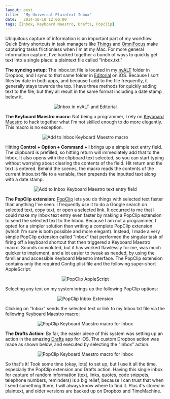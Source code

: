 ```yaml
---
layout: post
title:  "My Universal Plaintext Inbox"
date:   2014-10-10 12:00:00
tags: [Inbox, Keyboard Maestro, Drafts, Popclip]
---
```

Ubiquitous capture of information is an important part of my workflow. Quick Entry shortcuts in task managers like [Things](https://culturedcode.com/things/) and [OmniFocus](https://www.omnigroup.com/omnifocus) make capturing tasks frictionless when I'm at my Mac. For more general information capture, I've hacked together a bunch of ways to quickly get text into a single place: a plaintext file called "Inbox.txt."

**The syncing setup:** The Inbox.txt file is located in my [nvALT](http://brettterpstra.com/projects/nvalt/) folder in Dropbox, and I sync to that same folder in [Editorial](http://omz-software.com/editorial/) on iOS. Because I sort files by date in both apps, and because I add to the file frequently, it generally stays towards the top. I have three methods for quickly adding text to the file, but they all result in the same format including a date stamp below it.

 <p style="text-align: center;"><img src="/images/2014-10-10-my-universal-plaintext-inbox-1.png" alt="Inbox in nvALT and Editorial" /></p>

**The Keyboard Maestro macro:** Not being a programmer, I rely on [Keyboard Maestro](http://keyboardmaestro.com/) to hack together what I'm not skilled enough to do more elegantly. This macro is no exception.

 <p style="text-align: center;"><img src="/images/2014-10-10-my-universal-plaintext-inbox-2.png" alt="Add to Inbox Keyboard Maestro macro" /></p>

Hitting **Control + Option + Command + I** brings up a simple text entry field. The clipboard is prefilled, so hitting return will immediately add that to the Inbox. It also opens with the clipboard text selected, so you can start typing without worrying about clearing the contents of the field. Hit return and the text is entered. Behind the scenes, the macro reads the contents of the current Inbox.txt file to a variable, then prepends the inputted text along with a date stamp.

 <p style="text-align: center;"><img src="/images/2014-10-10-my-universal-plaintext-inbox-3.png" alt="Add to Inbox Keyboard Maestro text entry field" /></p>

**The PopClip extension:** [PopClip](http://pilotmoon.com/popclip/) lets you do things with selected text faster than anything I've seen. I frequently use it to do a Google search on selected text, copy text, or open a selected link. It occurred to me that I could make my Inbox text entry even faster by making a PopClip extension to send the selected text to the Inbox. Because I am not a programmer, I opted for a simpler solution than writing a complete PopClip extension (which I'm sure is both possible and more elegant). Instead, I made a very simple PopClip extension called "Inbox" that performed the singular task of firing off a keyboard shortcut that then triggered a Keyboard Maestro macro. Sounds convoluted, but it has worked flawlessly for me, was much quicker to implement, and a lot easier to tweak as needed, by using the familiar and accessible Keyboard Maestro interface. The PopClip extension contains only the required Config.plist file and the following super-short AppleScript:

<p style="text-align: center;"><img src="/images/2014-10-10-my-universal-plaintext-inbox-4.png" alt="PopClip AppleScript" /></p>

Selecting any text on my system brings up the following PopClip options:

<p style="text-align: center;"><img src="/images/2014-10-10-my-universal-plaintext-inbox-5.png" alt="PopClip Inbox Extension" /></p>

Clicking on "Inbox" sends the selected text or link to my Inbox.txt file via the following Keyboard Maestro macro: 

<p style="text-align: center;"><img src="/images/2014-10-10-my-universal-plaintext-inbox-6.png" alt="PopClip Keyboard Maestro macro for Inbox" /></p>

**The Drafts Action:** By far, the easier piece of this system was setting up an action in the amazing [Drafts](http://agiletortoise.com/drafts/) app for iOS. The custom Dropbox action was made as shown below, and executed by selecting the "Inbox" action.

<p style="text-align: center;"><img src="/images/2014-10-10-my-universal-plaintext-inbox-7.png" alt="PopClip Keyboard Maestro macro for Inbox" /></p>

So that's it! Took some time (okay, lots) to set up, but I use it all the time, especially the PopClip extension and Drafts action. Having this single inbox for capture of random information (text, links, quotes, code snippets, telephone numbers, reminders) is a big relief, because I can trust that when I send something there, I will always know where to find it. Plus it's stored in plaintext, and older versions are backed up on Dropbox and TimeMachine.
